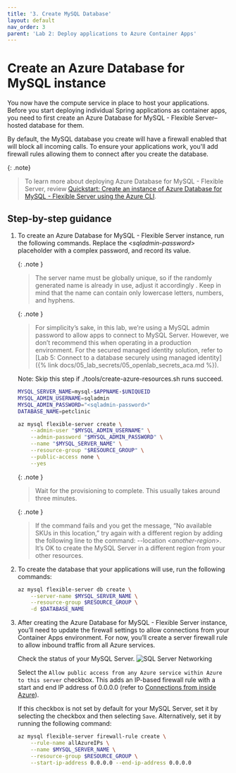 ```yaml
---
title: '3. Create MySQL Database'
layout: default
nav_order: 3
parent: 'Lab 2: Deploy applications to Azure Container Apps'
---
```


# Create an Azure Database for MySQL instance

You now have the compute service in place to host your applications. Before you start deploying individual Spring applications as container apps, you need to first create an Azure Database for MySQL - Flexible Server–hosted database for them.

By default, the MySQL database you create will have a firewall enabled that will block all incoming calls. To ensure your applications work, you'll add firewall rules allowing them to connect after you create the database.

{: .note}
> To learn more about deploying Azure Database for MySQL - Flexible Server, review [Quickstart: Create an instance of Azure Database for MySQL - Flexible Server using the Azure CLI](https://learn.microsoft.com/azure/mysql/flexible-server/quickstart-create-server-cli).

## Step-by-step guidance

1.  To create an Azure Database for MySQL - Flexible Server instance, run the following commands. Replace the \<*sqladmin-password*\> placeholder with a complex password, and record its value.

    {: .note }
    > The server name must be globally unique, so if the randomly generated name is already in use, adjust it accordingly . Keep in mind that the name can contain only lowercase letters, numbers, and hyphens.

    {: .note }
    > For simplicity’s sake, in this lab, we’re using a MySQL admin password to allow apps to connect to MySQL Server. However, we don’t recommend this when operating in a production environment. For the secured managed identity solution, refer to [Lab 5: Connect to a database securely using managed identity]({% link docs/05_lab_secrets/05_openlab_secrets_aca.md %}).

    Note: Skip this step if ./tools/create-azure-resources.sh runs succeed.

    ```bash
    MYSQL_SERVER_NAME=mysql-$APPNAME-$UNIQUEID
    MYSQL_ADMIN_USERNAME=sqladmin
    MYSQL_ADMIN_PASSWORD="<sqladmin-password>"
    DATABASE_NAME=petclinic

    az mysql flexible-server create \
        --admin-user "$MYSQL_ADMIN_USERNAME" \
        --admin-password "$MYSQL_ADMIN_PASSWORD" \
        --name "$MYSQL_SERVER_NAME" \
        --resource-group "$RESOURCE_GROUP" \
        --public-access none \
        --yes
    ```

    {: .note }
    > Wait for the provisioning to complete. This usually takes around three minutes.

    {: .note }
    > If the command fails and you get the message, “No available SKUs in this location,” try again with a different region by adding the following line to the command: \--location \<*another-region*\>. It’s OK to create the MySQL Server in a different region from your other resources.

2.  To create the database that your applications will use, run the following commands:

    ```bash
    az mysql flexible-server db create \
        --server-name $MYSQL_SERVER_NAME \
        --resource-group $RESOURCE_GROUP \
        -d $DATABASE_NAME
    ```

3.  After creating the Azure Database for MySQL - Flexible Server instance, you’ll need to update the firewall settings to allow connections from your Container Apps environment. For now, you’ll create a server firewall rule to allow inbound traffic from all Azure services.

    Check the status of your MySQL Server. ![SQL Server Networking](../../images/sql-server-manage-firewall.png)

    Select the `Allow public access from any Azure service within Azure to this server` checkbox. This adds an IP-based firewall rule with a start and end IP address of 0.0.0.0 (refer to [Connections from inside Azure](https://learn.microsoft.com/azure/azure-sql/database/firewall-configure?view=azuresql#connections-from-inside-azure)).

    If this checkbox is not set by default for your MySQL Server, set it by selecting the checkbox and then selecting `Save`. Alternatively, set it by running the following command:

    ```bash
    az mysql flexible-server firewall-rule create \
        --rule-name allAzureIPs \
        --name $MYSQL_SERVER_NAME \
        --resource-group $RESOURCE_GROUP \
        --start-ip-address 0.0.0.0 --end-ip-address 0.0.0.0
    ```